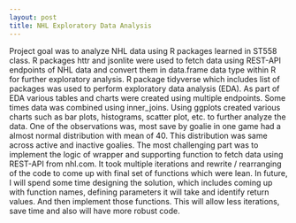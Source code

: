 ```yaml
---
layout: post
title: NHL Exploratory Data Analysis
---
```


Project goal was to analyze NHL data using R packages learned in ST558 class.  R packages httr and jsonlite were used to fetch data using REST-API endpoints of NHL data and convert them in data.frame data type within R for further exploratory analysis.
R package tidyverse which includes list of packages was used to perform exploratory data analysis (EDA). As part of EDA various tables and charts were created using multiple endpoints. Some times data was combined using inner_joins. 
Using ggplots created various charts such as bar plots, histograms, scatter plot, etc. to further analyze the data.
One of the observations was, most save by goalie in one game had a almost normal distribution with mean of 40. This distribution was same across active and inactive goalies.
The most challenging part was to implement the logic of wrapper and supporting function to fetch data using REST-API from nhl.com. It took multiple iterations and rewrite / rearranging of the code to come up with final set of functions which were lean.
In future, I will spend some time designing the solution, which includes coming up with function names, defining parameters it will take and identify return values. And then implement those functions. This will allow less iterations, save time and also will have more robust code. 
